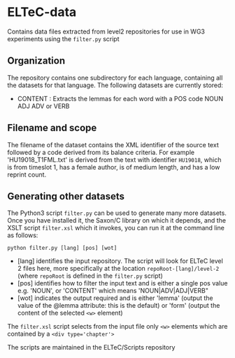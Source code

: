 # ELTeC-data
Contains data files extracted from level2 repositories for use in WG3 experiments using the `filter.py` script

## Organization
The repository contains one subdirectory for each language, containing all the datasets for that language. 
The following datasets are currently stored: 
- CONTENT : Extracts the lemmas for each word with a POS code NOUN ADJ ADV or VERB

## Filename and scope
The filename of the dataset contains the XML identifier of the source text followed by a code derived from its balance criteria. For example 'HU19018_T1FML.txt' is derived from the text with identifier `HU19018`, which is from timeslot 1, has a female author, is of medium length, and has a low reprint count.

## Generating other datasets
The Python3 script `filter.py` can be used to generate many more datasets. Once you have installed it, the Saxon/C library on which it depends, and the XSLT script `filter.xsl` which it invokes, you can run it at
the command line as follows:
~~~
python filter.py [lang] [pos] [wot]
~~~
- [lang] identifies the input repository. The script will look for ELTeC level 2 files here, more specifically at the location `repoRoot-[lang]/level-2` (where `repoRoot` is defined in the `filter.py` script) 
- [pos] identifies how to filter the input text and is either a single pos value e.g. 'NOUN', or 'CONTENT' which means 'NOUN|ADV|ADJ|VERB"  
- [wot] indicates the output required and is either 'lemma' (output the value of the @lemma attribute: this is the default) or 'form' (output the content of the selected `<w>` element) 

The `filter.xsl` script selects from the input file only `<w>` elements which are contained by a `<div type='chapter'>`

The scripts are maintained in the ELTeC/Scripts repository


